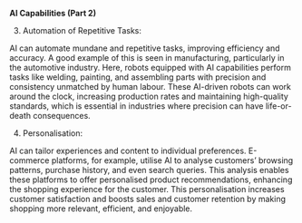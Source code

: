 **AI Capabilities (Part 2)**

3. Automation of Repetitive Tasks:

AI can automate mundane and repetitive tasks, improving efficiency and accuracy. A good example of this is seen in manufacturing, particularly in the automotive industry. Here, robots equipped with AI capabilities perform tasks like welding, painting, and assembling parts with precision and consistency unmatched by human labour. These AI-driven robots can work around the clock, increasing production rates and maintaining high-quality standards, which is essential in industries where precision can have life-or-death consequences.

4. Personalisation:

AI can tailor experiences and content to individual preferences. E-commerce platforms, for example, utilise AI to analyse customers’ browsing patterns, purchase history, and even search queries. This analysis enables these platforms to offer personalised product recommendations, enhancing the shopping experience for the customer. This personalisation increases customer satisfaction and boosts sales and customer retention by making shopping more relevant, efficient, and enjoyable.

